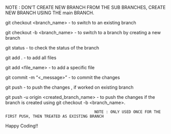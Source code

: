 NOTE : DON’T CREATE NEW BRANCH FROM THE SUB BRANCHES, CREATE NEW BRANCH USING THE main BRANCH.

git checkout <branch_name> - to switch to an existing branch

git checkout -b <branch_name> - to switch to a branch by creating a new branch

git status - to check the status of the branch

git add . - to add all files

git add <file_name> - to add a specific file 

git commit -m “<_message>” -  to commit the changes

git push - to push the changes , if worked on existing branch

git push -u origin <created_branch_name> - to push the changes if the branch is created using
                                           git checkout -b <branch_name>. 
  
                                           NOTE : ONLY USED ONCE FOR THE FIRST PUSH, THEN TREATED AS EXISTING BRANCH


Happy Coding!!
